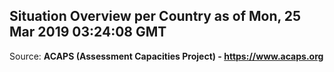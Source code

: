 ## Situation Overview per Country as of Mon, 25 Mar 2019 03:24:08 GMT

Source: **ACAPS (Assessment Capacities Project) - https://www.acaps.org**